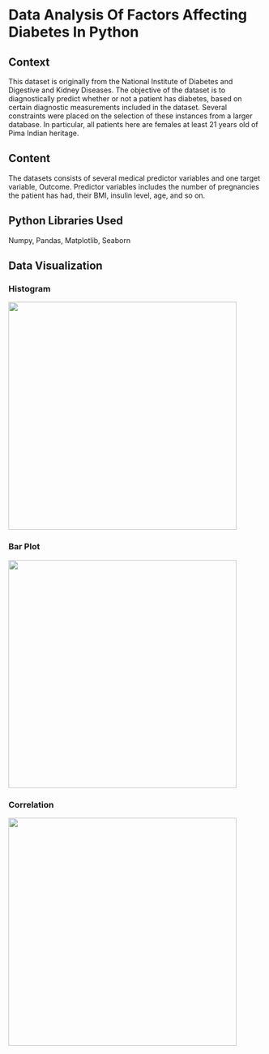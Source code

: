# Data Analysis Of Factors Affecting Diabetes In Python

## Context
This dataset is originally from the National Institute of Diabetes and Digestive and Kidney Diseases. 
The objective of the dataset is to diagnostically predict whether or not a patient has diabetes,
based on certain diagnostic measurements included in the dataset. Several constraints were placed on the selection of 
these instances from a larger database. In particular, all patients here are females at least 21 years old of Pima Indian heritage.

## Content
The datasets consists of several medical predictor variables and one target variable, Outcome. 
Predictor variables includes the number of pregnancies the patient has had, their BMI, insulin level, age, and so on.

## Python Libraries Used
Numpy, Pandas, Matplotlib, Seaborn

## Data Visualization

### Histogram
<img src="https://s15.postimg.cc/5cczkm8bf/Histogram.png" width=450 />

### Bar Plot
<img src="https://s15.postimg.cc/3ltyiro3v/Horizontal_Bar_Plot.png" width=450 />

### Correlation
<img src="https://s15.postimg.cc/xqif4461n/Correlation.png" width=450 />
